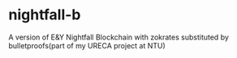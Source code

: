 # nightfall-b
A version of E&amp;Y Nightfall Blockchain with zokrates substituted by bulletproofs(part of my URECA project at NTU)
